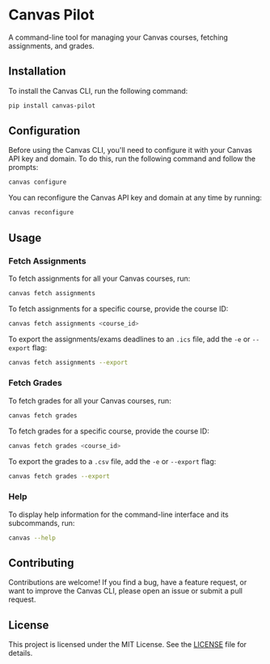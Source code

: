 # Canvas Pilot

A command-line tool for managing your Canvas courses, fetching assignments, and grades.

## Installation

To install the Canvas CLI, run the following command:

```bash
pip install canvas-pilot
```

## Configuration

Before using the Canvas CLI, you'll need to configure it with your Canvas API key and domain. To do this, run the following command and follow the prompts:

```bash
canvas configure
```

You can reconfigure the Canvas API key and domain at any time by running:

```bash
canvas reconfigure
```

## Usage

### Fetch Assignments

To fetch assignments for all your Canvas courses, run:

```bash
canvas fetch assignments
```

To fetch assignments for a specific course, provide the course ID:

```bash
canvas fetch assignments <course_id>
```

To export the assignments/exams deadlines to an `.ics` file, add the `-e` or `--export` flag:

```bash
canvas fetch assignments --export
```

### Fetch Grades

To fetch grades for all your Canvas courses, run:

```bash
canvas fetch grades
```

To fetch grades for a specific course, provide the course ID:

```bash
canvas fetch grades <course_id>
```

To export the grades to a `.csv` file, add the `-e` or `--export` flag:

```bash
canvas fetch grades --export
```

### Help

To display help information for the command-line interface and its subcommands, run:

```bash
canvas --help
```

## Contributing

Contributions are welcome! If you find a bug, have a feature request, or want to improve the Canvas CLI, please open an issue or submit a pull request.

## License

This project is licensed under the MIT License. See the [LICENSE](LICENSE) file for details.
```

